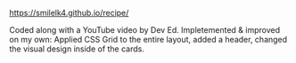 https://smilelk4.github.io/recipe/

Coded along with a YouTube video by Dev Ed.
Impletemented & improved on my own: Applied CSS Grid to the entire layout, added a header, changed the visual design inside of the cards.
